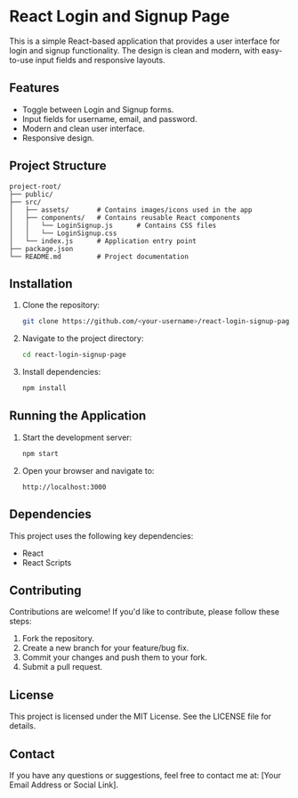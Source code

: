 # React Login and Signup Page

This is a simple React-based application that provides a user interface for login and signup functionality. The design is clean and modern, with easy-to-use input fields and responsive layouts.

## Features

- Toggle between Login and Signup forms.
- Input fields for username, email, and password.
- Modern and clean user interface.
- Responsive design.

## Project Structure

```
project-root/
├── public/
├── src/
│   ├── assets/       # Contains images/icons used in the app
│   ├── components/   # Contains reusable React components
│   │   └── LoginSignup.js      # Contains CSS files
│   │   └── LoginSignup.css
│   └── index.js      # Application entry point
├── package.json
└── README.md         # Project documentation
```

## Installation

1. Clone the repository:
   ```bash
   git clone https://github.com/<your-username>/react-login-signup-page.git
   ```

2. Navigate to the project directory:
   ```bash
   cd react-login-signup-page
   ```

3. Install dependencies:
   ```bash
   npm install
   ```

## Running the Application

1. Start the development server:
   ```bash
   npm start
   ```

2. Open your browser and navigate to:
   ```
   http://localhost:3000
   ```

## Dependencies

This project uses the following key dependencies:

- React
- React Scripts

## Contributing

Contributions are welcome! If you'd like to contribute, please follow these steps:

1. Fork the repository.
2. Create a new branch for your feature/bug fix.
3. Commit your changes and push them to your fork.
4. Submit a pull request.

## License

This project is licensed under the MIT License. See the LICENSE file for details.

## Contact

If you have any questions or suggestions, feel free to contact me at:
[Your Email Address or Social Link].
